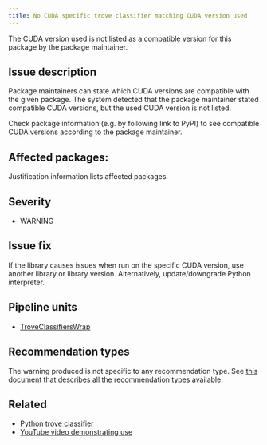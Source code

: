 ```yaml
---
title: No CUDA specific trove classifier matching CUDA version used
---
```


The CUDA version used is not listed as a compatible version for this package by the package maintainer.

## Issue description

Package maintainers can state which CUDA versions are compatible with the given
package. The system detected that the package maintainer stated compatible
CUDA versions, but the used CUDA version is not listed.

Check package information (e.g. by following link to PyPI) to see compatible
CUDA versions according to the package maintainer.

## Affected packages:

Justification information lists affected packages.

## Severity

 * WARNING

## Issue fix

If the library causes issues when run on the specific CUDA version, use another
library  or library version. Alternatively, update/downgrade Python interpreter.

## Pipeline units

 * [TroveClassifiersWrap](https://thoth-station.ninja/docs/developers/adviser/thoth.adviser.wraps.html#thoth.adviser.wraps.TroveClassifiersWrap)

## Recommendation types

The warning produced is not specific to any recommendation type. See [this
document that describes all the recommendation types
available](http://thoth-station.ninja/recommendation-types).

## Related

 * [Python trove classifier][1]
 * [YouTube video demonstrating use][2]

[1]: https://pypi.org/classifiers/
[2]: https://www.youtube.com/watch?v=R_oYDppz0S4
